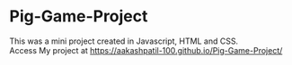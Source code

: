 # Pig-Game-Project
This was a mini project created in Javascript, HTML and CSS.
<br>Access My project at https://aakashpatil-100.github.io/Pig-Game-Project/
